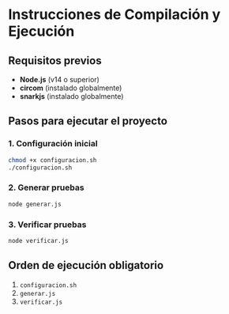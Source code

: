 # Instrucciones de Compilación y Ejecución

## Requisitos previos

- **Node.js** (v14 o superior)
- **circom** (instalado globalmente)
- **snarkjs** (instalado globalmente)

## Pasos para ejecutar el proyecto

### 1. Configuración inicial
```bash
chmod +x configuracion.sh
./configuracion.sh
```

### 2. Generar pruebas
```bash
node generar.js
```

### 3. Verificar pruebas
```bash
node verificar.js
```

## Orden de ejecución obligatorio
1. `configuracion.sh`
2. `generar.js`
3. `verificar.js`

